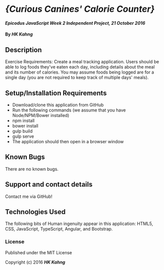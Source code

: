 # _{Curious Canines' Calorie Counter}_

#### _Epicodus JavaScript Week 2 Independent Project, 21 October 2016_

#### By _HK Kahng_

## Description

Exercise Requirements: Create a meal tracking application. Users should be able to log foods they've eaten each day, including details about the meal and its number of calories. You may assume foods being logged are for a single day (you are not required to keep track of multiple days' meals).

## Setup/Installation Requirements

* Download/clone this application from GitHub
* Run the following commands (we assume that you have Node/NPM/Bower installed)
 * npm install
 * bower install
 * gulp build
 * gulp serve
* The application should then open in a browser window

## Known Bugs

There are no known bugs.

## Support and contact details

Contact me via GitHub!

## Technologies Used

The following bits of Human ingenuity appear in this application: HTML5, CSS, JavaScript, TypeScript, Angular, and Bootstrap.

### License

Published under the MIT License

Copyright (c) 2016 **_HK Kahng_**
